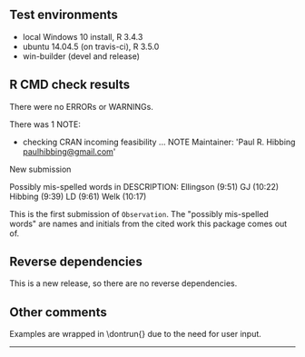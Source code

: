 ## Test environments
* local Windows 10 install, R 3.4.3
* ubuntu 14.04.5 (on travis-ci), R 3.5.0
* win-builder (devel and release)

## R CMD check results

There were no ERRORs or WARNINGs.

There was 1 NOTE:

* checking CRAN incoming feasibility ... NOTE
Maintainer: 'Paul R. Hibbing <paulhibbing@gmail.com>'

New submission

Possibly mis-spelled words in DESCRIPTION:
  Ellingson (9:51)
  GJ (10:22)
  Hibbing (9:39)
  LD (9:61)
  Welk (10:17)

This is the first submission of `Observation`. The
    "possibly mis-spelled words" are names and initials
    from the cited work this package comes out of.

## Reverse dependencies

This is a new release, so there are no reverse dependencies.

## Other comments

Examples are wrapped in \dontrun{} due to the need for user input.

---
